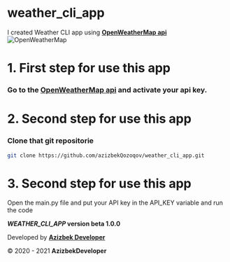 # weather_cli_app
I created Weather CLI app using **[OpenWeatherMap api](https://OpenWeatherMap.org "Visit site")**
![OpenWeatherMap](https://miro.medium.com/fit/c/1360/1360/2*zopSONYY0BgrN1xJJrmW6g.png)

# 1. First step for use this app
### Go to the [OpenWeatherMap api](https://openweathermap.org/api "Visit now") and activate your api key.

# 2. Second step for use this app

### Clone that git repositorie
```bash
git clone https://github.com/azizbekQozoqov/weather_cli_app.git
```
# 3. Second step for use this app

Open the main.py file and put your API key in the API_KEY variable and run the code

**_WEATHER_CLI_APP_ version beta 1.0.0**

Developed by **[Azizbek Developer](https://azizbekportfolio.vercel.app "Visit portfolio site")**

&copy; 2020 - 2021 **AzizbekDeveloper**
